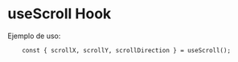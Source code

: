 # useScroll Hook

Ejemplo de uso:
```
    const { scrollX, scrollY, scrollDirection } = useScroll();
```

